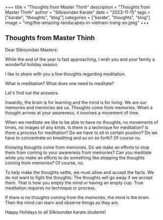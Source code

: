 +++
title = "Thoughts from Master Thinh"
description = "Thoughts from Master Thinh"
author = "Silkisondan Karate"
date = "2023-11-15"
tags = ["karate", "thoughts", "blog"]
categories = ["karate", "thoughts", "blog"]
image = "img/the-amazing-landscapes-in-vietnam-trang-an.jpeg"
+++

## Thoughts from Master Thinh

Dear Silkisondan Masters:

While the end of the year is fast approaching, I wish you and your family a wonderful holiday season.

I like to share with you a few thoughts regarding meditation.

What is meditation?  What does one need to meditate?

Let's find out the answers.

Inwardly, the brain is for learning and the mind is for living.  We are our memories and memories are us. Thoughts come from memories.  When a thought arrives at your awareness, it involves a movement of time.  

When we meditate we like to be able to have no thoughts, no movements of times, no images of any kinds.  Is there is a technique for meditation?  Is there a process for meditation?  Do we have to sit in certain position?  Do we have to concentrate on breathing and so on so forth?  Of course no.

Knowing thoughts come from memories.  Do we make an efforts to stop them from coming to your awareness from memories?  Can you meditate while you make an efforts to do something like stopping the thoughts coming from memories?  Of course, no.

To help make the thoughts settle, we must allow and accept the facts.  We do not want to fight the thoughts.  The thoughts will go away if we accept them.  That is how you empty the mind or having an empty cup.  True meditation requires no technique or process.

If there is no thoughts coming from the memories, the mind is the brain.  Then the mind can learn and observe things as they are.

Happy Holidays to all Silkisondan karate students!
